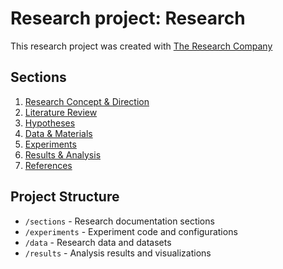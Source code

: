 # Research project: Research

This research project was created with [The Research Company](https://theresearchcompany.ai)

## Sections

1. [Research Concept & Direction](sections/01-research-concept.md)
2. [Literature Review](sections/02-literature-review.md)
3. [Hypotheses](sections/03-hypotheses.md)
4. [Data & Materials](sections/04-data-materials.md)
5. [Experiments](sections/05-experiments.md)
6. [Results & Analysis](sections/06-results.md)
7. [References](sections/07-references.md)

## Project Structure

- `/sections` - Research documentation sections
- `/experiments` - Experiment code and configurations  
- `/data` - Research data and datasets
- `/results` - Analysis results and visualizations
